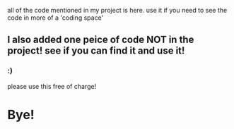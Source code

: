 all of the code mentioned in my project is here.
use it if you need to see the code in more of a 'coding space'
## I also added one peice of code NOT in the project! see if you can find it and use it!
### :)
please use this free of charge!

# Bye!
